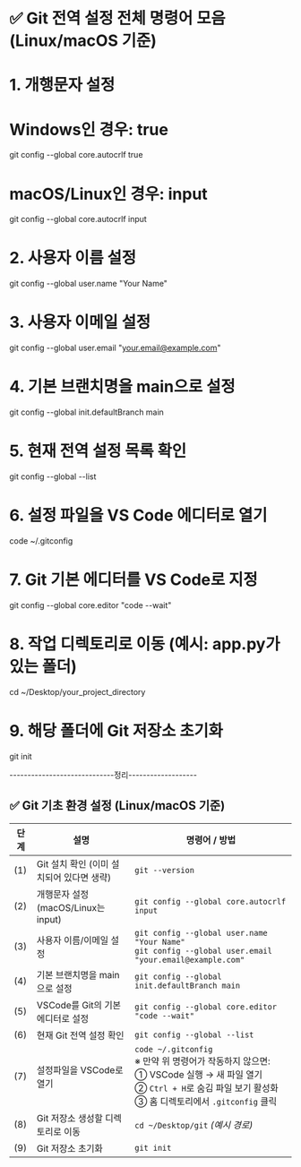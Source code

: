 # ✅ Git 전역 설정 전체 명령어 모음 (Linux/macOS 기준)

# 1. 개행문자 설정
# Windows인 경우: true
git config --global core.autocrlf true

# macOS/Linux인 경우: input
git config --global core.autocrlf input

# 2. 사용자 이름 설정
git config --global user.name "Your Name"

# 3. 사용자 이메일 설정
git config --global user.email "your.email@example.com"

# 4. 기본 브랜치명을 main으로 설정
git config --global init.defaultBranch main

# 5. 현재 전역 설정 목록 확인
git config --global --list

# 6. 설정 파일을 VS Code 에디터로 열기
code ~/.gitconfig

# 7. Git 기본 에디터를 VS Code로 지정
git config --global core.editor "code --wait"

# 8. 작업 디렉토리로 이동 (예시: app.py가 있는 폴더)
cd ~/Desktop/your_project_directory

# 9. 해당 폴더에 Git 저장소 초기화
git init



-----------------------------정리-------------------

## ✅ Git 기초 환경 설정 (Linux/macOS 기준)

| 단계 | 설명 | 명령어 / 방법 |
|------|------|----------------|
| (1) | Git 설치 확인 (이미 설치되어 있다면 생략) | `git --version` |
| (2) | 개행문자 설정 (macOS/Linux는 input) | `git config --global core.autocrlf input` |
| (3) | 사용자 이름/이메일 설정 | `git config --global user.name "Your Name"`<br>`git config --global user.email "your.email@example.com"` |
| (4) | 기본 브랜치명을 main으로 설정 | `git config --global init.defaultBranch main` |
| (5) | VSCode를 Git의 기본 에디터로 설정 | `git config --global core.editor "code --wait"` |
| (6) | 현재 Git 전역 설정 확인 | `git config --global --list` |
| (7) | 설정파일을 VSCode로 열기 | `code ~/.gitconfig`<br>※ 만약 위 명령어가 작동하지 않으면:<br>① VSCode 실행 → 새 파일 열기<br>② `Ctrl + H`로 숨김 파일 보기 활성화<br>③ 홈 디렉토리에서 `.gitconfig` 클릭 |
| (8) | Git 저장소 생성할 디렉토리로 이동 | `cd ~/Desktop/git` *(예시 경로)* |
| (9) | Git 저장소 초기화 | `git init` |

